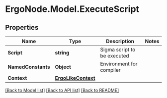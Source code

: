 # ErgoNode.Model.ExecuteScript

## Properties

Name | Type | Description | Notes
------------ | ------------- | ------------- | -------------
**Script** | **string** | Sigma script to be executed | 
**NamedConstants** | **Object** | Environment for compiler | 
**Context** | [**ErgoLikeContext**](.md) |  | 

[[Back to Model list]](../README.md#documentation-for-models) [[Back to API list]](../README.md#documentation-for-api-endpoints) [[Back to README]](../README.md)

